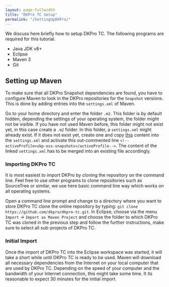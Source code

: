 ```yaml
---
layout: page-fullwidth
title: "DKPro TC Setup"
permalink: "/SettingUpDKPro/"
---
```


We discuss here briefly how to setup DKPro TC. The following programs are required for this tutorial.

* Java JDK v8+
* Eclipse 
* Maven 3
* Git

## Setting up Maven
To make sure that all DKPro Snapshot dependencies are found, you have to configure Maven to look in the DKPro repositories for the `Snapshot` versions. This is done by adding entries into the `settings.xml` of Maven.

Go to your home directory and enter the folder `.m2`. This folder is by default hidden, depending the settings of your operating system, the folder might not be visible. If you have not used Maven before, this folder might not exist yet, in this case create a `.m2` folder. In this folder, a `settings.xml` might already exist. If it does not exist yet, create one and copy [this](https://dkpro.github.io/dkpro-core/pages/setup-maven/) content into the `settings.xml` and activate this out-commented line `<!--activeProfile>ukp-oss-snapshots</activeProfile-->`. The content of the linked `settings.xml` has to be merged into an existing file accordingly. 

### Importing DKPro TC
It is most easiest to import DKPro by cloning the repository on the command line. Feel free to use other programs to clone repositories such as SourceTree or similar, we use here basic command line way which works on all operating systems.

Open a command line prompt and change to a directory where you want to store DKPro TC clone the online repository by typing: `git clone https://github.com/dkpro/dkpro-tc.git`. In Eclipse, choose via the menu `Import` -> `Import as Maven Project` and choose the folder to which DKPro TC was cloned in the previous step and follow the further instructions, make sure to select all sub-projects of DKPro TC.

### Initial Import
Once the import of DKPro TC into the Eclipse workspace was started, it will take a short while until DKPro TC is ready to be used. Maven will download all necessary dependencies from the Internet on your local computer that are used by DKPro TC.  Depending on the speed of your computer and the bandwidth of your Internet connection, this might take some time. It its reasonable to expect 30 minutes for the initial import. 
